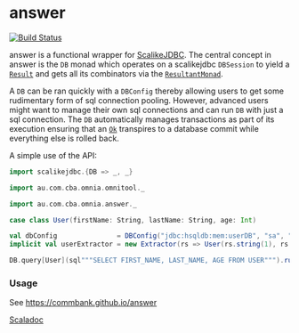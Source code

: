 # answer

[![Build Status](https://travis-ci.org/CommBank/answer.svg?branch=master)](https://travis-ci.org/CommBank/answer)

answer is a functional wrapper for [ScalikeJDBC](http://scalikejdbc.org). The 
central concept in answer is the `DB` monad which operates on a scalikejdbc 
`DBSession` to yield a [`Result`](https://commbank.github.io/omnitool/latest/api/index.html#au.com.cba.omnia.omnitool.Result) 
and gets all its combinators via the [`ResultantMonad`](https://commbank.github.io/omnitool/latest/api/index.html#au.com.cba.omnia.omnitool.ResultantMonad). 

A `DB` can be ran quickly with a `DBConfig` thereby allowing users to get some 
rudimentary form of sql connection pooling. However, advanced users might want 
to manage their own sql connections and can run `DB` with just a sql connection. 
The `DB` automatically manages transactions as part of its execution ensuring 
that an [`Ok`](https://commbank.github.io/omnitool/latest/api/index.html#au.com.cba.omnia.omnitool.Ok) 
transpires to a database commit while everything else is rolled back.

A simple use of the API: 

```scala
import scalikejdbc.{DB => _, _}

import au.com.cba.omnia.omnitool._

import au.com.cba.omnia.answer._

case class User(firstName: String, lastName: String, age: Int)

val dbConfig               = DBConfig("jdbc:hsqldb:mem:userDB", "sa", "welcome")
implicit val userExtractor = new Extractor(rs => User(rs.string(1), rs.string(2), rs.int(3)))

DB.query[User](sql"""SELECT FIRST_NAME, LAST_NAME, AGE FROM USER""").run(dbConfig)
```
### Usage
See https://commbank.github.io/answer

[Scaladoc](https://commbank.github.io/answer/latest/api/index.html)
